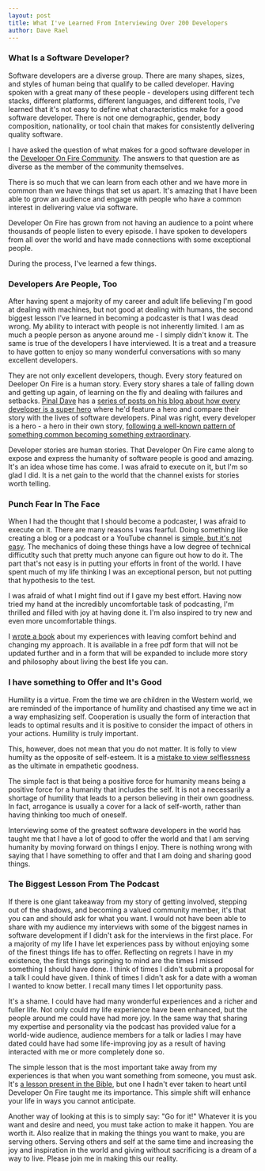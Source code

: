 ```yaml
---
layout: post
title: What I've Learned From Interviewing Over 200 Developers
author: Dave Rael
---
```


### What Is a Software Developer?
Software developers are a diverse group.  There are many shapes, sizes, and styles of human being that qualify to be called developer.  Having spoken with a great many of these people - developers using different tech stacks, different platforms, different languages, and different tools, I've learned that it's not easy to define what characteristics make for a good software developer.  There is not one demographic, gender, body composition, nationality, or tool chain that makes for consistently delivering quality software.

I have asked the question of what makes for a good software developer in the [Developer On Fire Community](https://www.facebook.com/groups/developeronfire).  The answers to that question are as diverse as the member of the community themselves.

There is so much that we can learn from each other and we have more in common than we have things that set us apart.  It's amazing that I have been able to grow an audience and engage with people who have a common interest in delivering value via software.

Developer On Fire has grown from not having an audience to a point where thousands of people listen to every episode.  I have spoken to developers from all over the world and have made connections with some exceptional people.

During the process, I've learned a few things.

### Developers Are People, Too
After having spent a majority of my career and adult life believing I'm good at dealing with machines, but not good at dealing with humans, the second biggest lesson I've learned in becoming a podcaster is that I was dead wrong.  My ability to interact with people is not inherently limited.  I am as much a people person as anyone around me - I simply didn't know it.  The same is true of the developers I have interviewed.  It is a treat and a treasure to have gotten to enjoy so many wonderful conversations with so many excellent developers.

They are not only excellent developers, though.  Every story featured on Deeloper On Fire is a human story.  Every story shares a tale of falling down and getting up again, of learning on the fly and dealing with failures and setbacks.  [Pinal Dave](http://developeronfire.com/podcast/episode-119-pinal-dave-serving-a-benevolent-master) has a [series of posts on his blog about how every developer is a super hero](https://blog.sqlauthority.com/tag/superhero/) where he'd feature a hero and compare their story with the lives of software developers.  Pinal was right, every developer is a hero - a hero in their own story, [following a well-known pattern of something common becoming something extraordinary](https://en.wikipedia.org/wiki/Hero's_journey).

Developer stories are human stories.  That Developer On Fire came along to expose and express the humanity of software people is good and amazing.  It's an idea whose time has come.  I was afraid to execute on it, but I'm so glad I did.  It is a net gain to the world that the channel exists for stories worth telling.

### Punch Fear In The Face
When I had the thought that I should become a podcaster, I was afraid to execute on it.  There are many reasons I was fearful. Doing something like creating a blog or a podcast or a YouTube channel is [simple, but it's not easy](http://www.marksdailyapple.com/simple-but-not-easy/).  The mechanics of doing these things have a low degree of technical difficutlty such that pretty much anyone can figure out how to do it.  The part that's not easy is in putting your efforts in front of the world.  I have spent much of my life thinking I was an exceptional person, but not putting that hypothesis to the test.

I was afraid of what I might find out if I gave my best effort.  Having now tried my hand at the incredibly uncomfortable task of podcasting, I'm thrilled and filled with joy at having done it.  I'm also inspired to try new and even more uncomfortable things.

I [wrote a book](http://developeronfire.com/punch-fear) about my experiences with leaving comfort behind and changing my approach.  It is available in a free pdf form that will not be updated further and in a form that will be expanded to include more story and philosophy about living the best life you can.

### I have something to Offer and It's Good
Humility is a virtue.  From the time we are children in the Western world, we are reminded of the importance of humility and chastised any time we act in a way emphasizing self.  Cooperation is usually the form of interaction that leads to optimal results and it is positive to consider the impact of others in your actions.  Humility is truly important.

This, however, does not mean that you do not matter.  It is folly to view humilty as the opposite of self-esteem.  It is a [mistake to view selflessness](http://developeronfire.com/blog/self-sacrifice) as the ultimate in empathetic goodness.

The simple fact is that being a positive force for humanity means being a positive force for a humanity that includes the self.  It is not a necessarily a shortage of humility that leads to a person believing in their own goodness.  In fact, arrogance is usually a cover for a lack of self-worth, rather than having thinking too much of oneself.

Interviewing some of the greatest software developers in the world has taught me that I have a lot of good to offer the world and that I am serving humanity by moving forward on things I enjoy.  There is nothing wrong with saying that I have something to offer and that I am doing and sharing good things.

### The Biggest Lesson From The Podcast
If there is one giant takeaway from my story of getting involved, stepping out of the shadows, and becoming a valued community member, it's that you can and should ask for what you want.  I would not have been able to share with my audience my interviews with some of the biggest names in software development if I didn't ask for the interviews in the first place.  For a majority of my life I have let experiences pass by without enjoying some of the finest things life has to offer.  Reflecting on regrets I have in my existence, the first things springing to mind are the times I missed something I should have done.  I think of times I didn't submit a proposal for a talk I could have given.  I think of times I didn't ask for a date with a woman I wanted to know better.  I recall many times I let opportunity pass.

It's a shame.  I could have had many wonderful experiences and a richer and fuller life.  Not only could my life experience have been enhanced, but the people around me could have had more joy.  In the same way that sharing my expertise and personality via the podcast has provided value for a world-wide audience, audience members for a talk or ladies I may have dated could have had some life-improving joy as a result of having interacted with me or more completely done so.

The simple lesson that is the most important take away from my experiences is that when you want something from someone, you must ask.  It's [a lesson present in the Bible](http://biblehub.com/matthew/7-7.htm), but one I hadn't ever taken to heart until Developer On Fire taught me its importance.  This simple shift will enhance your life in ways you cannot anticipate.

Another way of looking at this is to simply say: "Go for it!"  Whatever it is you want and desire and need, you must take action to make it happen.  You are worth it.  Also realize that in making the things you want to make, you are serving others.  Serving others and self at the same time and increasing the joy and inspiration in the world and giving without sacrificing is a dream of a way to live.  Please join me in making this our reality.
